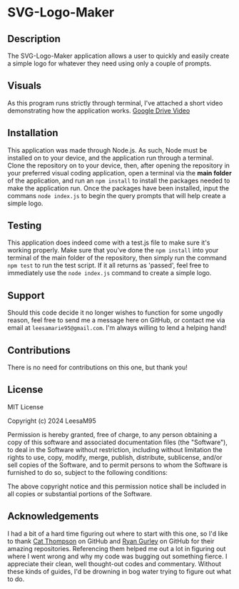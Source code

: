 # SVG-Logo-Maker
 
## Description
The SVG-Logo-Maker application allows a user to quickly and easily create a simple logo for whatever they need using only a couple of prompts. 

## Visuals
As this program runs strictly through terminal, I've attached a short video demonstrating how the application works.
<a href="https://drive.google.com/file/d/1sAOUDoDd4mwcGjQKVG9h-kvSbsLApni0/view?usp=sharing">Google Drive Video</a>

## Installation
This application was made through Node.js. As such, Node must be installed on to your device, and the application run through a terminal. Clone the repository on to your device, then, after opening the repository in your preferred visual coding application, open a terminal via the **main folder** of the application, and run an `npm install` to install the packages needed to make the application run. Once the packages have been installed, input the commans `node index.js` to begin the query prompts that will help create a simple logo. 

## Testing
This application does indeed come with a test.js file to make sure it's working properly. Make sure that you've done the `npm install` into your terminal of the main folder of the repository, then simply run the command `npm test` to run the test script. If it all returns as 'passed', feel free to immediately use the `node index.js` command to create a simple logo. 

## Support
Should this code decide it no longer wishes to function for some ungodly reason, feel free to send me a message here on GitHub, or contact me via email at `leesamarie95@gmail.com`. I'm always willing to lend a helping hand!

## Contributions
There is no need for contributions on this one, but thank you!

## License
MIT License

Copyright (c) 2024 LeesaM95

Permission is hereby granted, free of charge, to any person obtaining a copy
of this software and associated documentation files (the "Software"), to deal
in the Software without restriction, including without limitation the rights
to use, copy, modify, merge, publish, distribute, sublicense, and/or sell
copies of the Software, and to permit persons to whom the Software is
furnished to do so, subject to the following conditions:

The above copyright notice and this permission notice shall be included in all
copies or substantial portions of the Software.

## Acknowledgements
I had a bit of a hard time figuring out where to start with this one, so I'd like to thank <a href="https://github.com/catxcoding">Cat Thompson</a> on GitHub and <a href="https://github.com/gurleyryan">Ryan Gurley</a> on GitHub for their amazing repositories. Referencing them helped me out a lot in figuring out where I went wrong and why my code was bugging out something fierce. I appreciate their clean, well thought-out codes and commentary. Without these kinds of guides, I'd be drowning in bog water trying to figure out what to do.